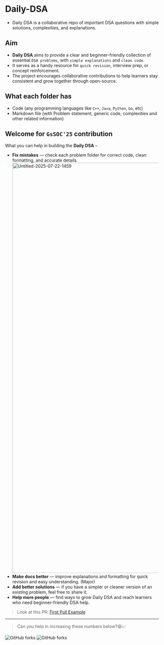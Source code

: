 # Daily-DSA
- Daily DSA is a collaborative repo of important DSA questions with simple solutions, complexities, and explanations.

## Aim
- **Daily DSA** aims to provide a clear and beginner-friendly collection of essential `DSA problems`, with `simple explanations` and `clean code`.
- It serves as a handy resource for `quick revision`, interview prep, or concept reinforcement.
- The project encourages collaborative contributions to help learners stay consistent and grow together through open-source.

## What each folder has
- Code (any programming languages like `C++`, `Java`, `Python`, `Go`, etc)
- Markdown file (with Problem statement, generic code, complexities and other related information)

## Welcome for `GsSOC'25` contribution
What you can help  in building the **Daily DSA** –

- **Fix mistakes** — check each problem folder for correct code, clean formatting, and accurate details.
  <img width="3470" height="1341" alt="Untitled-2025-07-22-1459" src="https://github.com/user-attachments/assets/31218fc6-a6b2-4da9-85bc-5c7ea97d9e7e" />
- **Make docs better** — improve explanations and formatting for quick revision and easy understanding. (Major)
- **Add better solutions** — if you have a simpler or cleaner version of an existing problem, feel free to share it.
- **Help more people** — find ways to grow Daily DSA and reach learners who need beginner-friendly DSA help.

> Look at this PR: [First Pull Example](https://github.com/shivamm-verma/Daily-DSA/pull/1)

___


> Can you help in increasing these numbers below?😄📈

![GitHub forks](https://img.shields.io/github/stars/shivamm-verma/Daily-DSA?style=for-the-badge) ![GitHub forks](https://img.shields.io/github/forks/shivamm-verma/Daily-DSA?style=for-the-badge)

